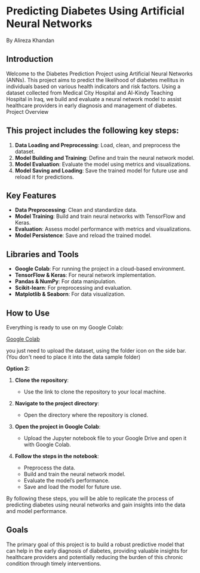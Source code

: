 # **Predicting Diabetes Using Artificial Neural Networks**

By Alireza Khandan

## Introduction

Welcome to the Diabetes Prediction Project using Artificial Neural Networks (ANNs). This project aims to predict the likelihood of diabetes mellitus in individuals based on various health indicators and risk factors. Using a dataset collected from Medical City Hospital and Al-Kindy Teaching Hospital in Iraq, we build and evaluate a neural network model to assist healthcare providers in early diagnosis and management of diabetes.
Project Overview

## This project includes the following key steps:

1. **Data Loading and Preprocessing**: Load, clean, and preprocess the dataset.
2. **Model Building and Training**: Define and train the neural network model.
3. **Model Evaluation**: Evaluate the model using metrics and visualizations.
4. **Model Saving and Loading**: Save the trained model for future use and reload it for predictions.

Key Features
------------

* **Data Preprocessing**: Clean and standardize data.
* **Model Training**: Build and train neural networks with TensorFlow and Keras.
* **Evaluation**: Assess model performance with metrics and visualizations.
* **Model Persistence**: Save and reload the trained model.

Libraries and Tools
-------------------

* **Google Colab**: For running the project in a cloud-based environment.
* **TensorFlow & Keras**: For neural network implementation.
* **Pandas & NumPy**: For data manipulation.
* **Scikit-learn**: For preprocessing and evaluation.
* **Matplotlib & Seaborn**: For data visualization.

How to Use
----------

Everything is ready to use on my Google Colab: 

[Google Colab](https://colab.research.google.com/drive/1qW6D6Fp0OppmyAIib3gppQWsCRmWHmJc?usp=sharing)

you just need to upload the dataset, using the folder icon on the side bar. (You don't need to place it into the data sample folder)



**Option 2:**

1. **Clone the repository**:
   
   * Use the link to clone the repository to your local machine.

2. **Navigate to the project directory**:
   
   * Open the directory where the repository is cloned.

3. **Open the project in Google Colab**:
   
   * Upload the Jupyter notebook file to your Google Drive and open it with Google Colab.

4. **Follow the steps in the notebook**:
   
   * Preprocess the data.
   * Build and train the neural network model.
   * Evaluate the model’s performance.
   * Save and load the model for future use.
     
     

By following these steps, you will be able to replicate the process of predicting diabetes using neural networks and gain insights into the data and model performance.

## Goals

The primary goal of this project is to build a robust predictive model that can help in the early diagnosis of diabetes, providing valuable insights for healthcare providers and potentially reducing the burden of this chronic condition through timely interventions.
